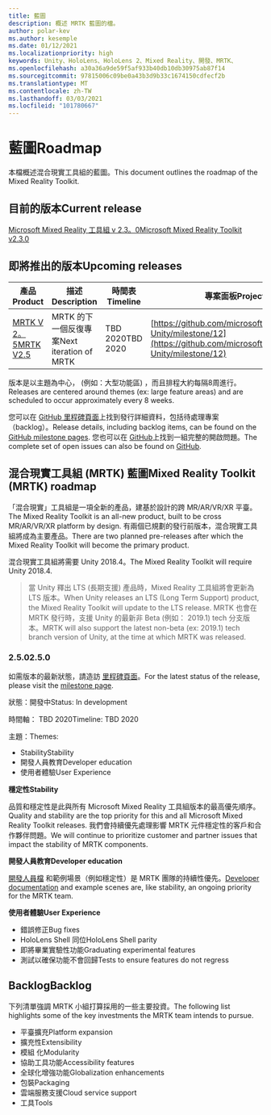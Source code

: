 ```yaml
---
title: 藍圖
description: 概述 MRTK 藍圖的檔。
author: polar-kev
ms.author: kesemple
ms.date: 01/12/2021
ms.localizationpriority: high
keywords: Unity、HoloLens、HoloLens 2、Mixed Reality、開發、MRTK、
ms.openlocfilehash: a30a36a9de59f5af933b40db10db30975ab87f14
ms.sourcegitcommit: 97815006c09be0a43b3d9b33c1674150cdfecf2b
ms.translationtype: MT
ms.contentlocale: zh-TW
ms.lasthandoff: 03/03/2021
ms.locfileid: "101780667"
---
```

# <a name="roadmap"></a><span data-ttu-id="8e851-104">藍圖</span><span class="sxs-lookup"><span data-stu-id="8e851-104">Roadmap</span></span>

<span data-ttu-id="8e851-105">本檔概述混合現實工具組的藍圖。</span><span class="sxs-lookup"><span data-stu-id="8e851-105">This document outlines the roadmap of the Mixed Reality Toolkit.</span></span>

## <a name="current-release"></a><span data-ttu-id="8e851-106">目前的版本</span><span class="sxs-lookup"><span data-stu-id="8e851-106">Current release</span></span>

[<span data-ttu-id="8e851-107">Microsoft Mixed Reality 工具組 v 2.3。0</span><span class="sxs-lookup"><span data-stu-id="8e851-107">Microsoft Mixed Reality Toolkit v2.3.0</span></span>](https://github.com/Microsoft/MixedRealityToolkit-Unity/releases/tag/v2.3.0)

## <a name="upcoming-releases"></a><span data-ttu-id="8e851-108">即將推出的版本</span><span class="sxs-lookup"><span data-stu-id="8e851-108">Upcoming releases</span></span>

| <span data-ttu-id="8e851-109">產品</span><span class="sxs-lookup"><span data-stu-id="8e851-109">Product</span></span> | <span data-ttu-id="8e851-110">描述</span><span class="sxs-lookup"><span data-stu-id="8e851-110">Description</span></span> | <span data-ttu-id="8e851-111">時間表</span><span class="sxs-lookup"><span data-stu-id="8e851-111">Timeline</span></span> | <span data-ttu-id="8e851-112">專案面板</span><span class="sxs-lookup"><span data-stu-id="8e851-112">Project board</span></span> |
| --- | --- | --- | --- |
| [<span data-ttu-id="8e851-113">MRTK V 2。5</span><span class="sxs-lookup"><span data-stu-id="8e851-113">MRTK V2.5</span></span>](#250) | <span data-ttu-id="8e851-114">MRTK 的下一個反復專案</span><span class="sxs-lookup"><span data-stu-id="8e851-114">Next iteration of MRTK</span></span> | <span data-ttu-id="8e851-115">TBD 2020</span><span class="sxs-lookup"><span data-stu-id="8e851-115">TBD 2020</span></span> | [https://github.com/microsoft/MixedRealityToolkit-Unity/milestone/12](https://github.com/microsoft/MixedRealityToolkit-Unity/milestone/12) |

<span data-ttu-id="8e851-116">版本是以主題為中心， (例如：大型功能區) ，而且排程大約每隔8周進行。</span><span class="sxs-lookup"><span data-stu-id="8e851-116">Releases are centered around themes (ex: large feature areas) and are scheduled to occur approximately every 8 weeks.</span></span>

<span data-ttu-id="8e851-117">您可以在 [GitHub 里程碑頁面](https://github.com/Microsoft/MixedRealityToolkit-Unity/milestones)上找到發行詳細資料，包括待處理專案（backlog）。</span><span class="sxs-lookup"><span data-stu-id="8e851-117">Release details, including backlog items, can be found on the [GitHub milestone pages](https://github.com/Microsoft/MixedRealityToolkit-Unity/milestones).</span></span> <span data-ttu-id="8e851-118">您也可以在 [GitHub](https://github.com/microsoft/MixedRealityToolkit-Unity/issues)上找到一組完整的開啟問題。</span><span class="sxs-lookup"><span data-stu-id="8e851-118">The complete set of open issues can also be found on [GitHub](https://github.com/microsoft/MixedRealityToolkit-Unity/issues).</span></span>

## <a name="mixed-reality-toolkit-mrtk-roadmap"></a><span data-ttu-id="8e851-119">混合現實工具組 (MRTK) 藍圖</span><span class="sxs-lookup"><span data-stu-id="8e851-119">Mixed Reality Toolkit (MRTK) roadmap</span></span>

<span data-ttu-id="8e851-120">「混合現實」工具組是一項全新的產品，建基於設計的跨 MR/AR/VR/XR 平臺。</span><span class="sxs-lookup"><span data-stu-id="8e851-120">The Mixed Reality Toolkit is an all-new product, built to be cross MR/AR/VR/XR platform by design.</span></span> <span data-ttu-id="8e851-121">有兩個已規劃的發行前版本，混合現實工具組將成為主要產品。</span><span class="sxs-lookup"><span data-stu-id="8e851-121">There are two planned pre-releases after which the Mixed Reality Toolkit will become the primary product.</span></span>

<span data-ttu-id="8e851-122">混合現實工具組將需要 Unity 2018.4。</span><span class="sxs-lookup"><span data-stu-id="8e851-122">The Mixed Reality Toolkit will require Unity 2018.4.</span></span>

> <span data-ttu-id="8e851-123">當 Unity 釋出 LTS (長期支援) 產品時，Mixed Reality 工具組將會更新為 LTS 版本。</span><span class="sxs-lookup"><span data-stu-id="8e851-123">When Unity releases an LTS (Long Term Support) product, the Mixed Reality Toolkit will update to the LTS release.</span></span> <span data-ttu-id="8e851-124">MRTK 也會在 MRTK 發行時，支援 Unity 的最新非 Beta (例如： 2019.1) tech 分支版本。</span><span class="sxs-lookup"><span data-stu-id="8e851-124">MRTK will also support the latest non-beta (ex: 2019.1) tech branch version of Unity, at the time at which MRTK was released.</span></span>

### <a name="250"></a><span data-ttu-id="8e851-125">2.5.0</span><span class="sxs-lookup"><span data-stu-id="8e851-125">2.5.0</span></span>

<span data-ttu-id="8e851-126">如需版本的最新狀態，請造訪 [里程碑頁面]( https://github.com/microsoft/MixedRealityToolkit-Unity/milestone/12)。</span><span class="sxs-lookup"><span data-stu-id="8e851-126">For the latest status of the release, please visit the [milestone page]( https://github.com/microsoft/MixedRealityToolkit-Unity/milestone/12).</span></span>

<span data-ttu-id="8e851-127">狀態：開發中</span><span class="sxs-lookup"><span data-stu-id="8e851-127">Status: In development</span></span>

<span data-ttu-id="8e851-128">時間軸： TBD 2020</span><span class="sxs-lookup"><span data-stu-id="8e851-128">Timeline: TBD 2020</span></span>

<span data-ttu-id="8e851-129">主題：</span><span class="sxs-lookup"><span data-stu-id="8e851-129">Themes:</span></span>

- <span data-ttu-id="8e851-130">Stability</span><span class="sxs-lookup"><span data-stu-id="8e851-130">Stability</span></span>
- <span data-ttu-id="8e851-131">開發人員教育</span><span class="sxs-lookup"><span data-stu-id="8e851-131">Developer education</span></span>
- <span data-ttu-id="8e851-132">使用者體驗</span><span class="sxs-lookup"><span data-stu-id="8e851-132">User Experience</span></span>

<span data-ttu-id="8e851-133">**穩定性**</span><span class="sxs-lookup"><span data-stu-id="8e851-133">**Stability**</span></span>

<span data-ttu-id="8e851-134">品質和穩定性是此與所有 Microsoft Mixed Reality 工具組版本的最高優先順序。</span><span class="sxs-lookup"><span data-stu-id="8e851-134">Quality and stability are the top priority for this and all Microsoft Mixed Reality Toolkit releases.</span></span> <span data-ttu-id="8e851-135">我們會持續優先處理影響 MRTK 元件穩定性的客戶和合作夥伴問題。</span><span class="sxs-lookup"><span data-stu-id="8e851-135">We will continue to prioritize customer and partner issues that impact the stability of MRTK components.</span></span>

<span data-ttu-id="8e851-136">**開發人員教育**</span><span class="sxs-lookup"><span data-stu-id="8e851-136">**Developer education**</span></span>

<span data-ttu-id="8e851-137">[開發人員檔](https://microsoft.github.io/MixedRealityToolkit-Unity) 和範例場景（例如穩定性）是 MRTK 團隊的持續性優先。</span><span class="sxs-lookup"><span data-stu-id="8e851-137">[Developer documentation](https://microsoft.github.io/MixedRealityToolkit-Unity) and example scenes are, like stability, an ongoing priority for the MRTK team.</span></span>

<span data-ttu-id="8e851-138">**使用者體驗**</span><span class="sxs-lookup"><span data-stu-id="8e851-138">**User Experience**</span></span>

- <span data-ttu-id="8e851-139">錯誤修正</span><span class="sxs-lookup"><span data-stu-id="8e851-139">Bug fixes</span></span>
- <span data-ttu-id="8e851-140">HoloLens Shell 同位</span><span class="sxs-lookup"><span data-stu-id="8e851-140">HoloLens Shell parity</span></span>
- <span data-ttu-id="8e851-141">即將畢業實驗性功能</span><span class="sxs-lookup"><span data-stu-id="8e851-141">Graduating experimental features</span></span>
- <span data-ttu-id="8e851-142">測試以確保功能不會回歸</span><span class="sxs-lookup"><span data-stu-id="8e851-142">Tests to ensure features do not regress</span></span>

## <a name="backlog"></a><span data-ttu-id="8e851-143">Backlog</span><span class="sxs-lookup"><span data-stu-id="8e851-143">Backlog</span></span>

<span data-ttu-id="8e851-144">下列清單強調 MRTK 小組打算採用的一些主要投資。</span><span class="sxs-lookup"><span data-stu-id="8e851-144">The following list highlights some of the key investments the MRTK team intends to pursue.</span></span>

- <span data-ttu-id="8e851-145">平臺擴充</span><span class="sxs-lookup"><span data-stu-id="8e851-145">Platform expansion</span></span>
- <span data-ttu-id="8e851-146">擴充性</span><span class="sxs-lookup"><span data-stu-id="8e851-146">Extensibility</span></span>
- <span data-ttu-id="8e851-147">模組 化</span><span class="sxs-lookup"><span data-stu-id="8e851-147">Modularity</span></span>
- <span data-ttu-id="8e851-148">協助工具功能</span><span class="sxs-lookup"><span data-stu-id="8e851-148">Accessibility features</span></span>
- <span data-ttu-id="8e851-149">全球化增強功能</span><span class="sxs-lookup"><span data-stu-id="8e851-149">Globalization enhancements</span></span>
- <span data-ttu-id="8e851-150">包裝</span><span class="sxs-lookup"><span data-stu-id="8e851-150">Packaging</span></span>
- <span data-ttu-id="8e851-151">雲端服務支援</span><span class="sxs-lookup"><span data-stu-id="8e851-151">Cloud service support</span></span>
- <span data-ttu-id="8e851-152">工具</span><span class="sxs-lookup"><span data-stu-id="8e851-152">Tools</span></span>
